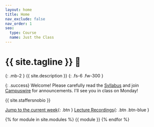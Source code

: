 ```yaml
---
layout: home
title: Home
nav_exclude: false
nav_order: 1
seo:
  type: Course
  name: Just the Class
---
```


# {{ site.tagline }} 🥑
{: .mb-2 }
{{ site.description }}
{: .fs-6 .fw-300 }

{: .success} Welcome! Please carefully read the [Syllabus](../syllabus) and join [Campuswire](https://campuswire.com/p/GAA3B3FEA) for announcements. I'll see you in class on Monday!

{{ site.staffersnobio }}

<!-- [Assignment Solutions](https://campuswire.com/c/GF82D3B2E/feed/73){: .btn .btn-purple } -->

[Jump to the current week](#week-1){: .btn } [Lecture Recordings](https://podcast.ucsd.edu/){: .btn .btn-blue }

{% for module in site.modules %}
{{ module }}
{% endfor %}
